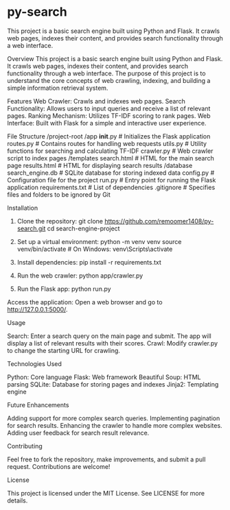 # py-search
This project is a basic search engine built using Python and Flask. It crawls web pages, indexes their content, and provides search functionality through a web interface.

Overview
This project is a basic search engine built using Python and Flask. It crawls web pages, indexes their content, and provides search functionality through a web interface. The purpose of this project is to understand the core concepts of web crawling, indexing, and building a simple information retrieval system.

Features
Web Crawler: Crawls and indexes web pages.
Search Functionality: Allows users to input queries and receive a list of relevant pages.
Ranking Mechanism: Utilizes TF-IDF scoring to rank pages.
Web Interface: Built with Flask for a simple and interactive user experience.

File Structure
/project-root
    /app
        __init__.py         # Initializes the Flask application
        routes.py           # Contains routes for handling web requests
        utils.py            # Utility functions for searching and calculating TF-IDF
        crawler.py          # Web crawler script to index pages
    /templates
        search.html         # HTML for the main search page
        results.html        # HTML for displaying search results
    /database
        search_engine.db    # SQLite database for storing indexed data
    config.py               # Configuration file for the project
    run.py                  # Entry point for running the Flask application
    requirements.txt        # List of dependencies
    .gitignore              # Specifies files and folders to be ignored by Git


Installation

1. Clone the repository:
git clone https://github.com/remoomer1408/py-search.git
cd search-engine-project

2. Set up a virtual environment:
python -m venv venv
source venv/bin/activate  # On Windows: venv\Scripts\activate

3. Install dependencies:
pip install -r requirements.txt

4. Run the web crawler:
python app/crawler.py

5. Run the Flask app:
python run.py

Access the application: Open a web browser and go to http://127.0.0.1:5000/.

Usage

Search: Enter a search query on the main page and submit. The app will display a list of relevant results with their scores.
Crawl: Modify crawler.py to change the starting URL for crawling.

Technologies Used

Python: Core language
Flask: Web framework
Beautiful Soup: HTML parsing
SQLite: Database for storing pages and indexes
Jinja2: Templating engine

Future Enhancements

Adding support for more complex search queries.
Implementing pagination for search results.
Enhancing the crawler to handle more complex websites.
Adding user feedback for search result relevance.

Contributing

Feel free to fork the repository, make improvements, and submit a pull request. Contributions are welcome!

License

This project is licensed under the MIT License. See LICENSE for more details.

